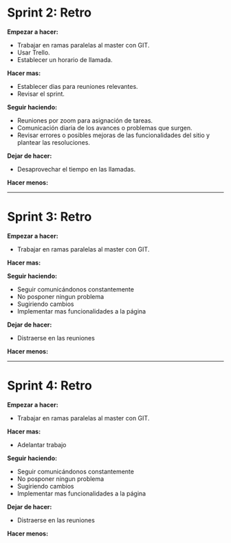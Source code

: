 # Sprint 2: Retro

**Empezar a hacer:**

- Trabajar en ramas paralelas al master con GIT. 
- Usar Trello.
- Establecer un horario de llamada.

**Hacer mas:**

- Establecer dias para reuniones relevantes.
- Revisar el sprint.


**Seguir haciendo:**

- Reuniones por zoom para asignación de tareas.
- Comunicación diaria de los avances o problemas que surgen.
- Revisar errores o posibles mejoras de las funcionalidades del sitio y plantear las resoluciones.

**Dejar de hacer:**

- Desaprovechar el tiempo en las llamadas.

**Hacer menos:**


**************************************************

# Sprint 3: Retro

**Empezar a hacer:**

- Trabajar en ramas paralelas al master con GIT. 

 
**Hacer mas:**

**Seguir haciendo:**

- Seguir comunicándonos constantemente
- No posponer ningun problema
- Sugiriendo cambios
- Implementar mas funcionalidades a la página 

**Dejar de hacer:**

- Distraerse en las reuniones

**Hacer menos:**

**************************************************

# Sprint 4: Retro

**Empezar a hacer:**

- Trabajar en ramas paralelas al master con GIT. 
 
**Hacer mas:**

- Adelantar trabajo

**Seguir haciendo:**

- Seguir comunicándonos constantemente
- No posponer ningun problema
- Sugiriendo cambios
- Implementar mas funcionalidades a la página 

**Dejar de hacer:**

- Distraerse en las reuniones

**Hacer menos:**

 
